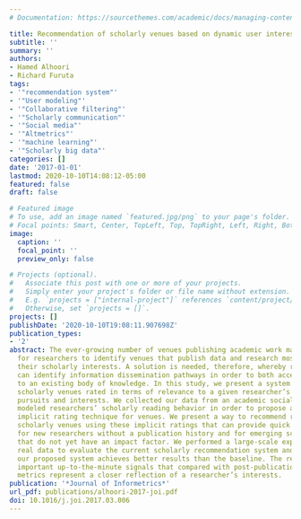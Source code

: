 ```yaml
---
# Documentation: https://sourcethemes.com/academic/docs/managing-content/

title: Recommendation of scholarly venues based on dynamic user interests
subtitle: ''
summary: ''
authors:
- Hamed Alhoori
- Richard Furuta
tags:
- '"recommendation system"'
- '"User modeling"'
- '"Collaborative filtering"'
- '"Scholarly communication"'
- '"Social media"'
- '"Altmetrics"'
- '"machine learning"'
- '"Scholarly big data"'
categories: []
date: '2017-01-01'
lastmod: 2020-10-10T14:08:12-05:00
featured: false
draft: false

# Featured image
# To use, add an image named `featured.jpg/png` to your page's folder.
# Focal points: Smart, Center, TopLeft, Top, TopRight, Left, Right, BottomLeft, Bottom, BottomRight.
image:
  caption: ''
  focal_point: ''
  preview_only: false

# Projects (optional).
#   Associate this post with one or more of your projects.
#   Simply enter your project's folder or file name without extension.
#   E.g. `projects = ["internal-project"]` references `content/project/deep-learning/index.md`.
#   Otherwise, set `projects = []`.
projects: []
publishDate: '2020-10-10T19:08:11.907698Z'
publication_types:
- '2'
abstract: The ever-growing number of venues publishing academic work makes it difficult
  for researchers to identify venues that publish data and research most in line with
  their scholarly interests. A solution is needed, therefore, whereby researchers
  can identify information dissemination pathways in order to both access and contribute
  to an existing body of knowledge. In this study, we present a system to recommend
  scholarly venues rated in terms of relevance to a given researcher’s current scholarly
  pursuits and interests. We collected our data from an academic social network and
  modeled researchers’ scholarly reading behavior in order to propose a new and adaptive
  implicit rating technique for venues. We present a way to recommend relevant, specialized
  scholarly venues using these implicit ratings that can provide quick results, even
  for new researchers without a publication history and for emerging scholarly venues
  that do not yet have an impact factor. We performed a large-scale experiment with
  real data to evaluate the current scholarly recommendation system and showed that
  our proposed system achieves better results than the baseline. The results provide
  important up-to-the-minute signals that compared with post-publication usage-based
  metrics represent a closer reflection of a researcher’s interests.
publication: '*Journal of Informetrics*'
url_pdf: publications/alhoori-2017-joi.pdf
doi: 10.1016/j.joi.2017.03.006
---
```

